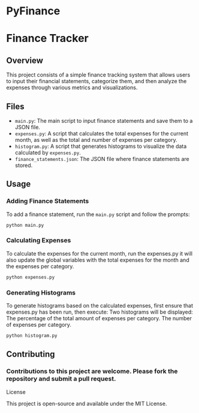# PyFinance

# Finance Tracker

## Overview
This project consists of a simple finance tracking system that allows users to input their financial statements, categorize them, and then analyze the expenses through various metrics and visualizations.

## Files
- `main.py`: The main script to input finance statements and save them to a JSON file.
- `expenses.py`: A script that calculates the total expenses for the current month, as well as the total and number of expenses per category.
- `histogram.py`: A script that generates histograms to visualize the data calculated by `expenses.py`.
- `finance_statements.json`: The JSON file where finance statements are stored.

## Usage

### Adding Finance Statements
To add a finance statement, run the `main.py` script and follow the prompts:

```bash
python main.py
```

### Calculating Expenses

To calculate the expenses for the current month, run the expenses.py 
it will also update the global variables with the total expenses for the month and the expenses per category.

```bash
python expenses.py
```

### Generating Histograms

To generate histograms based on the calculated expenses, first ensure that expenses.py has been run, then execute:
Two histograms will be displayed:
The percentage of the total amount of expenses per category.
The number of expenses per category.

```bash
python histogram.py
```


## Contributing

### Contributions to this project are welcome. Please fork the repository and submit a pull request.
License

This project is open-source and available under the MIT License.
